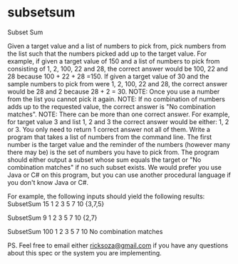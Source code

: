 subsetsum
=========

Subset Sum

Given a target value and a list of numbers to pick from, pick numbers from the list such that the 
numbers picked add up to the target value.
For example, if given a target value of 150 and a list of numbers to pick from consisting of 1, 2, 100, 22 
and 28, the correct answer would be 100, 22 and 28 because 100 + 22 + 28 =150. If given a target value 
of 30 and the sample numbers to pick from were 1, 2, 100, 22 and 28, the correct answer would be 28 
and 2 because 28 + 2 = 30.
NOTE: Once you use a number from the list you cannot pick it again.
NOTE: If no combination of numbers adds up to the requested value, the correct answer is "No 
combination matches".
NOTE: There can be more than one correct answer. For example, for target value 3 and list 1, 2 and 3
the correct answer would be either: 1, 2 or 3. You only need to return 1 correct answer not all of them.
Write a program that takes a list of numbers from the command line. The first number is the target
value and the reminder of the numbers (however many there may be) is the set of numbers you have to
pick from. The program should either output a subset whose sum equals the target or "No combination 
matches" if no such subset exists. We would prefer you use Java or C# on this program, but you can use 
another procedural language if you don't know Java or C#.

For example, the following inputs should yield the following results:
SubsetSum 15 1 2 3 5 7 10
{3,7,5}

SubsetSum 9 1 2 3 5 7 10
{2,7}

SubsetSum 100 1 2 3 5 7 10
No combination matches

PS. Feel free to email either ricksoza@gmail.com if you have any questions about this spec or the system you are implementing.
